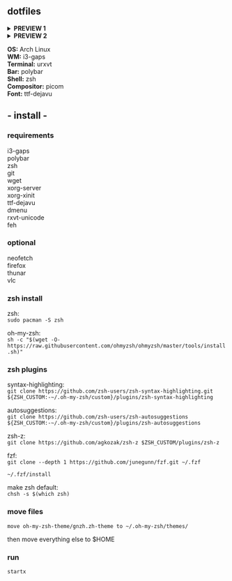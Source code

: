 ## dotfiles
<details>
<summary><b>PREVIEW 1</b></summary>
<img src="https://i.imgur.com/ssvaiXR.png">
</details>
<details>
<summary><b>PREVIEW 2</b></summary>
<img src="https://i.imgur.com/cklrNdr.png">
</details>


<b>OS:</b> Arch Linux<br/>
<b>WM:</b> i3-gaps<br/>
<b>Terminal:</b> urxvt<br/>
<b>Bar:</b> polybar<br/>
<b>Shell:</b> zsh<br/>
<b>Compositor:</b> picom<br/>
<b>Font:</b> ttf-dejavu<br/>


## - install -

### requirements

i3-gaps<br/>
polybar<br/>
zsh<br/>
git<br/>
wget<br/>
xorg-server<br/>
xorg-xinit<br/>
ttf-dejavu<br/>
dmenu<br/>
rxvt-unicode<br/>
feh<br/>


### optional

neofetch<br/>
firefox<br/>
thunar<br/>
vlc<br/>


### zsh install 

zsh:<br/>
```sudo pacman -S zsh```

oh-my-zsh:<br/>
```sh -c "$(wget -O- https://raw.githubusercontent.com/ohmyzsh/ohmyzsh/master/tools/install.sh)"```


### zsh plugins

syntax-highlighting:<br/>
```git clone https://github.com/zsh-users/zsh-syntax-highlighting.git ${ZSH_CUSTOM:-~/.oh-my-zsh/custom}/plugins/zsh-syntax-highlighting```

autosuggestions:<br/>
```git clone https://github.com/zsh-users/zsh-autosuggestions ${ZSH_CUSTOM:-~/.oh-my-zsh/custom}/plugins/zsh-autosuggestions```

zsh-z:<br/>
```git clone https://github.com/agkozak/zsh-z $ZSH_CUSTOM/plugins/zsh-z```

fzf:<br/>
```git clone --depth 1 https://github.com/junegunn/fzf.git ~/.fzf```

```~/.fzf/install```

make zsh default:<br/>
```chsh -s $(which zsh)```


### move files

`move oh-my-zsh-theme/gnzh.zh-theme to ~/.oh-my-zsh/themes/`

then move everything else to $HOME

### run
`startx`
